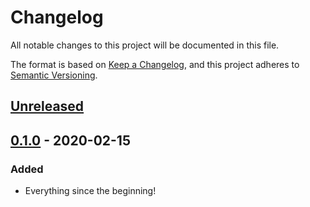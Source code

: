 # Changelog

All notable changes to this project will be documented in this file.

The format is based on [Keep a Changelog](https://keepachangelog.com/en/1.0.0/),
and this project adheres to [Semantic Versioning](https://semver.org/spec/v2.0.0.html).

## [Unreleased]

## [0.1.0] - 2020-02-15

### Added

-   Everything since the beginning!

[Unreleased]: https://github.com/thomaseizinger/github-action-gitflow-release-workflow/compare/0.1.0...HEAD

[0.1.0]: https://github.com/thomaseizinger/github-action-gitflow-release-workflow/compare/f29bb46e40c323fe0af44dda68c6f60e5b263c64...0.1.0
